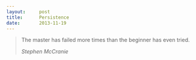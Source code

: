 ```yaml
---
layout:     post
title:      Persistence
date:       2013-11-19
---
```


<blockquote>
  <p>
    The master has failed more times than the beginner has even tried.
  </p>
  <footer><cite title="Stephen McCranie">Stephen McCranie</cite></footer>
</blockquote>

